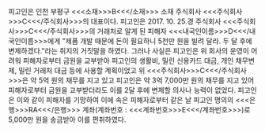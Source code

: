 피고인은 인천 부평구 <<<소재>>>B<<</소재>>> 소재 주식회사 <<<주식회사>>>C<<</주식회사>>>의 대표이다.
피고인은 2017. 10. 25.경 주식회사 <<<주식회사>>>C<<</주식회사>>>의 거래처로 알게 된 피해자 <<<내국인이름>>>D<<</내국인이름>>>에게 "제품 개발 때문에 돈이 필요하니 5천만 원을 빌려 달라. 두 달 후에 변제하겠다."라는 취지의 거짓말을 하였다.
그러나 사실은 피고인은 위 회사의 운영이 어려워 피해자로부터 금원을 교부받아 피고인의 생활비, 밀린 신용카드 대금, 개인 채무변제, 밀린 거래처 대금 등에 사용할 계획이었고 위 <<<주식회사>>>C<<</주식회사>>>은 약 5억 원의 채무를 지고 있고 피고인은 약 3억 7,000만 원의 채무를 지고 있어 피해자로부터 금원을 교부받더라도 이를 2달 후에 변제할 의사나 능력이 없었다.
피고인은 이와 같이 피해자를 기망하여 이에 속은 피해자로부터 같은 날 피고인 명의의 <<<은행>>>RA<<</은행>>> 계좌(계좌번호 : <<<계좌번호>>>E<<</계좌번호>>>)로 5,000만 원을 송금받아 이를 편취하였다.